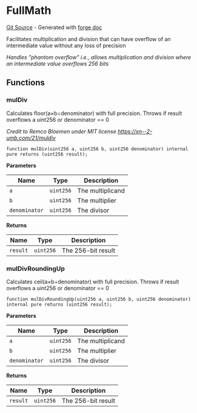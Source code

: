 # FullMath
[Git Source](https://github.com/uniswap/v4-core/blob/b619b6718e31aa5b4fa0286520c455ceb950276d/src/libraries/FullMath.sol) - Generated with [forge doc](https://book.getfoundry.sh/reference/forge/forge-doc)

Facilitates multiplication and division that can have overflow of an intermediate value without any loss of precision

*Handles "phantom overflow" i.e., allows multiplication and division where an intermediate value overflows 256 bits*


## Functions
### mulDiv

Calculates floor(a×b÷denominator) with full precision. Throws if result overflows a uint256 or denominator == 0

*Credit to Remco Bloemen under MIT license https://xn--2-umb.com/21/muldiv*


```solidity
function mulDiv(uint256 a, uint256 b, uint256 denominator) internal pure returns (uint256 result);
```
**Parameters**

|Name|Type|Description|
|----|----|-----------|
|`a`|`uint256`|The multiplicand|
|`b`|`uint256`|The multiplier|
|`denominator`|`uint256`|The divisor|

**Returns**

|Name|Type|Description|
|----|----|-----------|
|`result`|`uint256`|The 256-bit result|


### mulDivRoundingUp

Calculates ceil(a×b÷denominator) with full precision. Throws if result overflows a uint256 or denominator == 0


```solidity
function mulDivRoundingUp(uint256 a, uint256 b, uint256 denominator) internal pure returns (uint256 result);
```
**Parameters**

|Name|Type|Description|
|----|----|-----------|
|`a`|`uint256`|The multiplicand|
|`b`|`uint256`|The multiplier|
|`denominator`|`uint256`|The divisor|

**Returns**

|Name|Type|Description|
|----|----|-----------|
|`result`|`uint256`|The 256-bit result|


